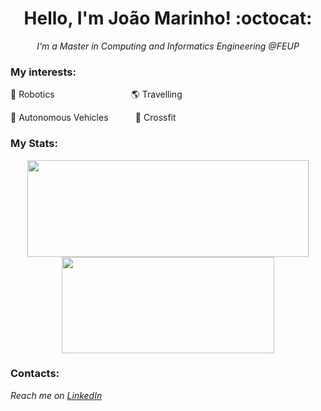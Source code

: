 <h1 align="center">Hello, I'm João Marinho! :octocat: </h1> 

<p align="center" style="font-style:italic;">I'm a Master in Computing and Informatics Engineering @FEUP</p>

### My interests:
<p align="center">
 <p>
  🤖 Robotics &nbsp;&nbsp;&nbsp;&nbsp;&nbsp;&nbsp;&nbsp;&nbsp;&nbsp;&nbsp;&nbsp;&nbsp;&nbsp;&nbsp;&nbsp;&nbsp;&nbsp;&nbsp;&nbsp;&nbsp;&nbsp;&nbsp;&nbsp;&nbsp;&nbsp;&nbsp;&nbsp;&nbsp;&nbsp;
  🌎 Travelling &nbsp;&nbsp;
 </p>
 <p>
   🚗 Autonomous Vehicles &nbsp;&nbsp;&nbsp;&nbsp;&nbsp;&nbsp;&nbsp;&nbsp;&nbsp;
   💪 Crossfit
 </p>
</p>

### My Stats:

<p align="center">
 <img width="450" height="155" align="center" src="https://github-readme-stats-joaoamarinho.vercel.app/api?username=joaoamarinho&hide=prs&count_private=true&show_icons=true&theme=github_dark">
 <img width="340" height="154" align="center" src="https://github-readme-stats-joaoamarinho.vercel.app/api/top-langs/?username=joaoamarinho&layout=compact&theme=github_dark&hide=Makefile,Cmake,Shell,Starlark,M4,Html&line_height=27">
</p>

### Contacts:
_Reach me on [LinkedIn](https://www.linkedin.com/in/joaoamarinho/)_
<!--
Here are some ideas to get you started:

- 🔭 I’m currently working on ...
- 🌱 I’m currently learning ...
- 👯 I’m looking to collaborate on ...
- 🤔 I’m looking for help with ...
- 💬 Ask me about ...
- 📫 How to reach me: ...
- 😄 Pronouns: ...
- ⚡ Fun fact: ...
-->
